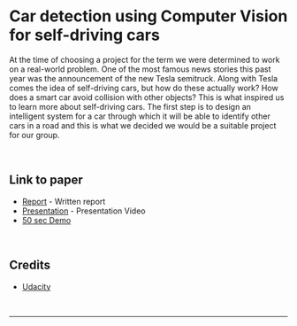 # Car detection using Computer Vision for self-driving cars

At the time of choosing a project for the term we were determined to work on a real-world problem.
One of the most famous news stories this past year was the announcement of the new Tesla semitruck. Along with Tesla comes the idea of self-driving cars, but how do these actually work? How
does a smart car avoid collision with other objects? This is what inspired us to learn more about
self-driving cars. The first step is to design an intelligent system for a car through which it will be
able to identify other cars in a road and this is what we decided we would be a suitable project for
our group.

<br>

## Link to paper
- [Report](https://drive.google.com/file/d/16gve8P5Xjf10yOJSHenbCPcKHxljTDrs/view?usp=sharing) - Written report
- [Presentation](https://youtu.be/WEWfRj2MAxY) - Presentation Video
- [50 sec Demo](https://youtu.be/Y-PvUmvBWOA)



<br />

## Credits

- [Udacity](www.udacity.com)

<br />

---